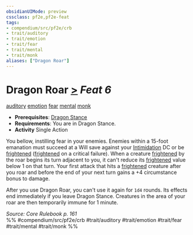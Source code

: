 ```yaml
---
obsidianUIMode: preview
cssclass: pf2e,pf2e-feat
tags:
- compendium/src/pf2e/crb
- trait/auditory
- trait/emotion
- trait/fear
- trait/mental
- trait/monk
aliases: ["Dragon Roar"]
---
```

# Dragon Roar  [>](chapter-9-playing-the-game.md#Actions "Single Action") *Feat 6*  
[auditory](auditory.md "Auditory Effect Trait")  [emotion](emotion.md "Emotion Effect Trait")  [fear](Reference/Rules/Traits/fear.md "Fear Effect Trait")  [mental](mental.md "Mental Effect Trait")  [monk](Reference/Rules/Traits/monk.md "Monk Class Trait")  

- **Prerequisites**: [Dragon Stance](dragon-stance.md)
- **Requirements**: You are in Dragon Stance.
- **Activity** Single Action

You bellow, instilling fear in your enemies. Enemies within a 15-foot emanation must succeed at a Will save against your [Intimidation](skills.md#Intimidation) DC or be [frightened](conditions.md#Frightened) ([frightened](conditions.md#Frightened) on a critical failure). When a creature [frightened](conditions.md#Frightened) by the roar begins its turn adjacent to you, it can't reduce its [frightened](conditions.md#Frightened) value below 1 on that turn. Your first attack that hits a [frightened](conditions.md#Frightened) creature after you roar and before the end of your next turn gains a +4 circumstance bonus to damage.

After you use Dragon Roar, you can't use it again for `1d4` rounds. Its effects end immediately if you leave Dragon Stance. Creatures in the area of your roar are then temporarily immune for 1 minute.

*Source: Core Rulebook p. 161*  
%% #compendium/src/pf2e/crb #trait/auditory #trait/emotion #trait/fear #trait/mental #trait/monk %%